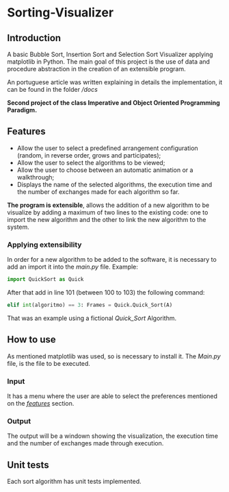 # Sorting-Visualizer

## Introduction

A basic Bubble Sort, Insertion Sort and Selection Sort Visualizer applying matplotlib in Python. The main goal of this project is the use of data and procedure abstraction in the creation of an extensible program.

An portuguese article was written explaining in details the implementation, it can be found in the folder <i>/docs</i>

<b> Second project of the class Imperative and Object Oriented Programming Paradigm.</b>

## <div id = "fea" >Features</div>

<ul>
  <li>Allow the user to select a predefined arrangement configuration (random, in reverse order, grows and participates);</li>
  <li>Allow the user to select the algorithms to be viewed;</li>
  <li>Allow the user to choose between an automatic animation or a walkthrough;</li>
  <li>Displays the name of the selected algorithms, the execution time and the number of exchanges made for each algorithm so far.</li>
</ul>

<b>The program is extensible</b>, allows the addition of a new algorithm to be visualize by adding a maximum of two lines to the existing code: one to import the new algorithm and the other to link the new algorithm to the system.


### Applying extensibility
In order for a new algorithm to be added to the software, it is necessary to add an import it into the <i>main.py</i> file.
Example:
```python
import QuickSort as Quick
```
After that add in line 101 (between 100 to 103) the following command:
```python
elif int(algoritmo) == 3: Frames = Quick.Quick_Sort(A)
```
That was an example using a fictional <i>Quick_Sort</i> Algorithm.

## How to use
As mentioned matplotlib was used, so is necessary to install it.
The <i>Main.py</i> file, is the file to be executed.

### Input
It has a menu where the user are able to select the preferences mentioned on the <a href="#fea"><i>features</i></a> section.
### Output
The output will be a windown showing the visualization, the execution time and the number of exchanges made through execution.

## Unit tests
Each sort algorithm has unit tests implemented.
